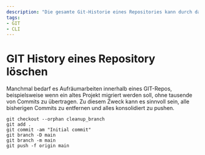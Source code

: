 ```yaml
---
description: "Die gesamte Git-Historie eines Repositories kann durch das Erstellen eines neuen, leeren Branches und einen forcierten Push gelöscht und auf einen einzigen konsolidierten Commit reduziert werden."
tags:
- GIT
- CLI
---
```


# GIT History eines Repository löschen

Manchmal bedarf es Aufräumarbeiten innerhalb eines GIT-Repos, beispielsweise wenn ein altes Projekt migriert werden soll, ohne tausende von Commits
zu übertragen. Zu diesem Zweck kann es sinnvoll sein, alle bisherigen Commits zu entfernen und alles konsolidiert zu pushen.

```shell
git checkout --orphan cleanup_branch
git add .
git commit -am "Initial commit"
git branch -D main
git branch -m main
git push -f origin main
```